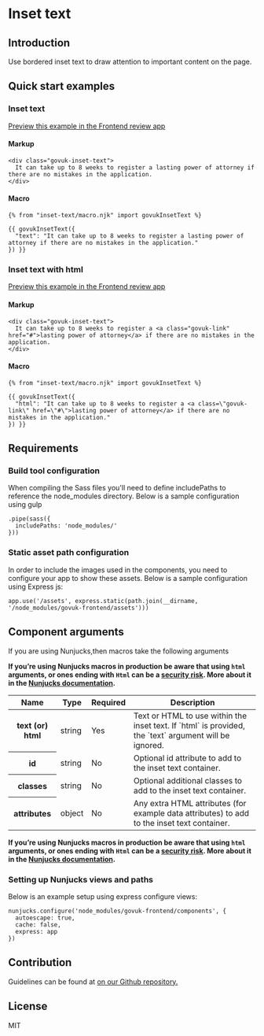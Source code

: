 # Inset text

## Introduction

Use bordered inset text to draw attention to important content on the page.

## Quick start examples

### Inset text

[Preview this example in the Frontend review app](http://govuk-frontend-review.herokuapp.com/components/inset-text/preview)

#### Markup

    <div class="govuk-inset-text">
      It can take up to 8 weeks to register a lasting power of attorney if there are no mistakes in the application.
    </div>

#### Macro

    {% from "inset-text/macro.njk" import govukInsetText %}

    {{ govukInsetText({
      "text": "It can take up to 8 weeks to register a lasting power of attorney if there are no mistakes in the application."
    }) }}

### Inset text with html

[Preview this example in the Frontend review app](http://govuk-frontend-review.herokuapp.com/components/inset-text/with-html/preview)

#### Markup

    <div class="govuk-inset-text">
      It can take up to 8 weeks to register a <a class="govuk-link" href="#">lasting power of attorney</a> if there are no mistakes in the application.
    </div>

#### Macro

    {% from "inset-text/macro.njk" import govukInsetText %}

    {{ govukInsetText({
      "html": "It can take up to 8 weeks to register a <a class=\"govuk-link\" href=\"#\">lasting power of attorney</a> if there are no mistakes in the application."
    }) }}

## Requirements

### Build tool configuration

When compiling the Sass files you'll need to define includePaths to reference the node_modules directory. Below is a sample configuration using gulp

    .pipe(sass({
      includePaths: 'node_modules/'
    }))

### Static asset path configuration

In order to include the images used in the components, you need to configure your app to show these assets. Below is a sample configuration using Express js:

    app.use('/assets', express.static(path.join(__dirname, '/node_modules/govuk-frontend/assets')))

## Component arguments

If you are using Nunjucks,then macros take the following arguments

**If you’re using Nunjucks macros in production be aware that using `html` arguments, or ones ending with `Html` can be a [security risk](https://en.wikipedia.org/wiki/Cross-site_scripting). More about it in the [Nunjucks documentation](https://mozilla.github.io/nunjucks/api.html#user-defined-templates-warning).**

<table class="govuk-table">

<thead class="govuk-table__head">

<tr class="govuk-table__row">

<th class="govuk-table__header" scope="col">Name</th>

<th class="govuk-table__header" scope="col">Type</th>

<th class="govuk-table__header" scope="col">Required</th>

<th class="govuk-table__header" scope="col">Description</th>

</tr>

</thead>

<tbody class="govuk-table__body">

<tr class="govuk-table__row">

<th class="govuk-table__header" scope="row">text (or) html</th>

<td class="govuk-table__cell">string</td>

<td class="govuk-table__cell">Yes</td>

<td class="govuk-table__cell">Text or HTML to use within the inset text. If `html` is provided, the `text` argument will be ignored.</td>

</tr>

<tr class="govuk-table__row">

<th class="govuk-table__header" scope="row">id</th>

<td class="govuk-table__cell">string</td>

<td class="govuk-table__cell">No</td>

<td class="govuk-table__cell">Optional id attribute to add to the inset text container.</td>

</tr>

<tr class="govuk-table__row">

<th class="govuk-table__header" scope="row">classes</th>

<td class="govuk-table__cell">string</td>

<td class="govuk-table__cell">No</td>

<td class="govuk-table__cell">Optional additional classes to add to the inset text container.</td>

</tr>

<tr class="govuk-table__row">

<th class="govuk-table__header" scope="row">attributes</th>

<td class="govuk-table__cell">object</td>

<td class="govuk-table__cell">No</td>

<td class="govuk-table__cell">Any extra HTML attributes (for example data attributes) to add to the inset text container.</td>

</tr>

</tbody>

</table>

**If you’re using Nunjucks macros in production be aware that using `html` arguments, or ones ending with `Html` can be a [security risk](https://en.wikipedia.org/wiki/Cross-site_scripting). More about it in the [Nunjucks documentation](https://mozilla.github.io/nunjucks/api.html#user-defined-templates-warning).**

### Setting up Nunjucks views and paths

Below is an example setup using express configure views:

    nunjucks.configure('node_modules/govuk-frontend/components', {
      autoescape: true,
      cache: false,
      express: app
    })

## Contribution

Guidelines can be found at [on our Github repository.](https://github.com/alphagov/govuk-frontend/blob/master/CONTRIBUTING.md "link to contributing guidelines on our github repository")

## License

MIT